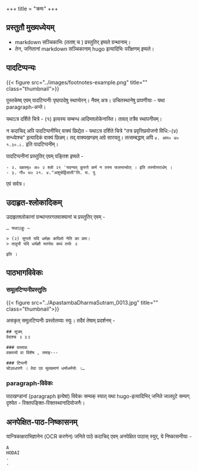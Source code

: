 +++
title = "क्रमः"
+++
## प्रस्तुतौ मुख्यध्येयम्

- markdown सञ्चिकाभिः (ततश् च ) प्रस्तुतिर् इष्यते ग्रन्थानाम्। 
- तेन, जनितानां markdown सञ्चिकानाम् hugo इत्यादिभिः परीक्षणम् इष्यते।

## पादटिप्पन्यः

{{< figure src="../images/footnotes-example.png" title="" class="thumbnail">}}


पुस्तकेष्व् एवम् पादटिप्पनीः पृष्ठपादेषु स्थाप्येरन्। नैवम् अत्र। उचितस्थानेषु प्रापणीयाः - यथा paragraph-अन्ते। 

यथाऽत्र दर्शिते चित्रे - (१) इत्यस्य सम्बन्ध आदिमश्लोकेनास्ति। तावत् तत्रैव स्थापनीयम्। 

न कदाचिद् अपि पादटिप्पनीभिर् वाक्यं छिद्येत - यथाऽत्र दर्शिते चित्रे "तत्र प्रवृत्तिप्रयोजनो विधि:-(४) सन्ध्याेश्च" इत्यादिकं वाक्यं छिन्नम्। तद् वाक्यखण्डम् अग्रे सारयतु। तत्सम्बद्धाम् अपि `४. आप० ध० १.३०.८.` इति पादटिप्पनीम्।

पादटिप्पनीनां प्रस्तुतिर् एवम् पङ्तिश  इष्यते -

```
- २. दक्षस्मृ० अ० २ श्लो २९ 'यदन्यत् कुरुते कर्म न तस्य फलभाभवेत् । इति तस्योत्तरार्धम् ।
- ३. गौ० ध० २१. ४."अशुचेर्द्विजाती"ति. घ. पु
```

एवं सर्वत्र।

## उदाहृत-श्लोकादिकम्
उदाहृतश्लोकानां ग्रन्थान्तरगतवाक्यानां च प्रस्तुतिर् एवम् -

```
… यथाऽऽहुः —

> (२) सुगतो यदि धर्मज्ञः कपिलो नेति का प्रमा।
> तावुभौ यदि धर्मज्ञौ मतभेदः कथं तयोः ॥ 

इति ।

```

## पाठभागविवेकः
### समूलटिप्पनीप्रस्तुतिः
{{< figure src="../ApastambaDharmaSutram_0013.jpg" title="" class="thumbnail">}}

असकृत् समूलटिप्पनीः प्रस्तोतव्याः स्युः। तदैवं तेषाम् प्रदर्शनम् -

```
## सूत्रम् 
वेदाश्च ॥ ३॥

### प्रस्तावः
वक्तव्यो वा विशेष , तमाह---

### टिप्पनी
चोऽवधारणे । वेदा एव मूलप्रमाणं धर्माधर्मयोः ।…

```

### paragraph-विवेकः
पाठखण्डानां (paragraph इत्येषां) विवेकः सम्यक् स्यात् यथा hugo-इत्यादिभिर् जनिते जालपुटे सम्यग् दृश्येत - रिक्तपङ्क्ति-रिक्तस्थानादियोजनैः।



## अनपेक्षित-पाठ-निष्कासनम्
यान्त्रिकाक्षराभिज्ञानेन  (OCR करणेन) जनिते पाठे कदाचिद् एवम् अनपेक्षित पाठास् स्युर्, ये निष्कासनीयाः -

```
A
HODAI
.
.
```